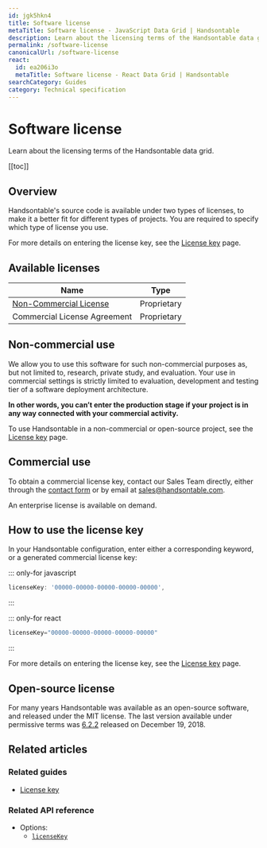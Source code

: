 ```yaml
---
id: jgk5hkn4
title: Software license
metaTitle: Software license - JavaScript Data Grid | Handsontable
description: Learn about the licensing terms of the Handsontable data grid.
permalink: /software-license
canonicalUrl: /software-license
react:
  id: ea206i3o
  metaTitle: Software license - React Data Grid | Handsontable
searchCategory: Guides
category: Technical specification
---
```


# Software license

Learn about the licensing terms of the Handsontable data grid.

[[toc]]

## Overview

Handsontable's source code is available under two types of licenses, to make it a better fit for different types of projects. You are required to specify which type of license you use.

For more details on entering the license key, see the [License key](@/guides/getting-started/license-key/license-key.md) page.

## Available licenses

| Name                                                                                                                         | Type        |
| ---------------------------------------------------------------------------------------------------------------------------- | ----------- |
| [Non-Commercial License](https://handsontable.com/static/licenses/non-commercial/v2/handsontable-non-commercial-license.pdf) | Proprietary |
| Commercial License Agreement                                                                                                 | Proprietary |

## Non-commercial use

We allow you to use this software for such non-commercial purposes as, but not limited to, research, private study, and evaluation. Your use in commercial settings is strictly limited to evaluation, development and testing tier of a software deployment architecture.

**In other words, you can’t enter the production stage if your project is in any way connected with your commercial activity.**

To use Handsontable in a non-commercial or open-source project, see the [License key](@/guides/getting-started/license-key/license-key.md) page.

## Commercial use

To obtain a commercial license key, contact our Sales Team directly, either through the [contact form](https://handsontable.com/contact?category=request_for_quotation) or by email at [sales@handsontable.com](mailto:sales@handsontable.com).

An enterprise license is available on demand.

## How to use the license key

In your Handsontable configuration, enter either a corresponding keyword, or a generated commercial license key:

::: only-for javascript

```js
licenseKey: '00000-00000-00000-00000-00000',
```

:::

::: only-for react

```js
licenseKey="00000-00000-00000-00000-00000"
```

:::

For more details on entering the license key, see the [License key](@/guides/getting-started/license-key/license-key.md) page.

## Open-source license

For many years Handsontable was available as an open-source software, and released under the MIT license. The last version available under permissive terms was [6.2.2](https://github.com/handsontable/handsontable/tree/6.2.2) released on December 19, 2018.

## Related articles

### Related guides

<div class="boxes-list gray">

- [License key](@/guides/getting-started/license-key/license-key.md)

</div>

### Related API reference

- Options:
  - [`licenseKey`](@/api/options.md#licensekey)
